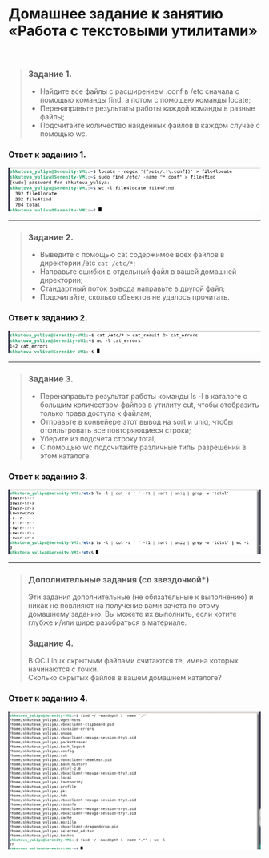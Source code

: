# Домашнее задание к занятию «Работа с текстовыми утилитами»
<br>

> ### Задание 1.
> *	Найдите все файлы с расширением .conf в /etc сначала с помощью команды find, а потом с помощью команды locate;
> *	Перенаправьте результаты работы каждой команды в разные файлы;
> *	Подсчитайте количество найденных файлов в каждом случае с помощью wc.
>
### Ответ к заданию 1.

<kbd><img src="/img/bash-4.1.1.png"></kbd>
 
---

> ### Задание 2.
> *	Выведите с помощью cat содержимое всех файлов в директории /etc `cat /etc/*`;
> *	Направьте ошибки в отдельный файл в вашей домашней директории;
> *	Стандартный поток вывода направьте в другой файл;
> *	Подсчитайте, сколько объектов не удалось прочитать.
>
### Ответ к заданию 2.	

<kbd><img src="/img/bash-4.2.1.png"></kbd>
 
---

> ### Задание 3.
> *	Перенаправьте результат работы команды ls -l в каталоге с большим количеством файлов в утилиту cut, чтобы отобразить только права доступа к файлам;
> *	Отправьте в конвейере этот вывод на sort и uniq, чтобы отфильтровать все повторяющиеся строки;
> *	Уберите из подсчета строку total;
> *	С помощью wc подсчитайте различные типы разрешений в этом каталоге.
>
### Ответ к заданию 3.

<kbd><img src="/img/bash-4.3.1.png"></kbd>
 
---

> ### Дополнительные задания (со звездочкой*)
> Эти задания дополнительные (не обязательные к выполнению) и никак не повлияют на получение вами зачета по этому домашнему заданию. Вы можете их выполнить, если хотите глубже и/или шире разобраться в материале.
>
> ### Задание 4.
> В ОС Linux скрытыми файлами считаются те, имена которых начинаются с точки.  
> Сколько скрытых файлов в вашем домашнем каталоге?
>
### Ответ к заданию 4.

<kbd><img src="/img/bash-4.4.1.png"></kbd>
